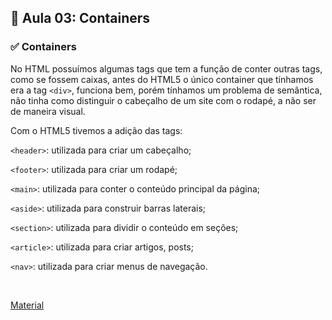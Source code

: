 ## 📝 Aula 03: Containers

### ✅ Containers

No HTML possuímos algumas tags que tem a função de conter outras tags, como se fossem caixas, antes do HTML5 o único container que tínhamos era a tag `<div>`, funciona bem, porém tínhamos um problema de semântica, não tinha como distinguir o cabeçalho de um site com o rodapé, a não ser de maneira visual.

Com o HTML5 tivemos a adição das tags:

`<header>`: utilizada para criar um cabeçalho;

`<footer>`: utilizada para criar um rodapé;

`<main>`: utilizada para conter o conteúdo principal da página;

`<aside>`: utilizada para construir barras laterais;

`<section>`: utilizada para dividir o conteúdo em seções;

`<article>`: utilizada para criar artigos, posts;

`<nav>`: utilizada para criar menus de navegação.

<br>

[Material](<./Agrupe elementos na página (Containers).pdf>)
